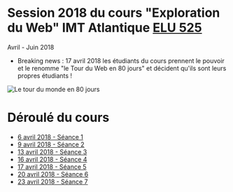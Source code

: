 # Session 2018 du cours "Exploration du Web" IMT Atlantique [ELU 525](https://portail.telecom-bretagne.eu/portal/pls/portal/pkg_df.programmes.SHOW_FICHE?p_id_mod_er=32168)
Avril - Juin 2018

* Breaking news : 17 avril 2018 les étudiants du cours prennent le pouvoir et le renomme "le Tour du Web en 80 jours" et décident qu'ils sont leurs propres étudiants !

![Le tour du monde en 80 jours](https://upload.wikimedia.org/wikipedia/commons/6/64/%27Around_the_World_in_Eighty_Days%27_by_Neuville_and_Benett_02.jpg)

# Déroulé du cours
* [6 avril 2018 - Séance 1](seances/seance1.html)
* [9 avril 2018 - Séance 2](seances/seance2.html)
* [13 avril 2018 - Séance 3](seances/seance3.html)
* [16 avril 2018 - Séance 4](seances/seance4.html)
* [17 avril 2018 - Séance 5](seances/seance5.html)
* [20 avril 2018 - Séance 6](seances/seance6.html)
* [23 avril 2018 - Séance 7](seances/seance7.html)
